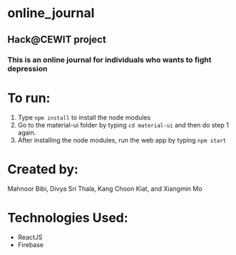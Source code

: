 # online_journal
## Hack@CEWIT project
### This is an online journal for individuals who wants to fight depression

# To run:
1) Type ```npm install``` to install the node modules
2) Go to the material-ui folder by typing ```cd material-ui``` and then do step 1 again.
3) After installing the node modules, run the web app by typing ```npm start```

# Created by:

Mahnoor Bibi, Divya Sri Thala, Kang Choon Kiat, and Xiangmin Mo

# Technologies Used:
* ReactJS
* Firebase
